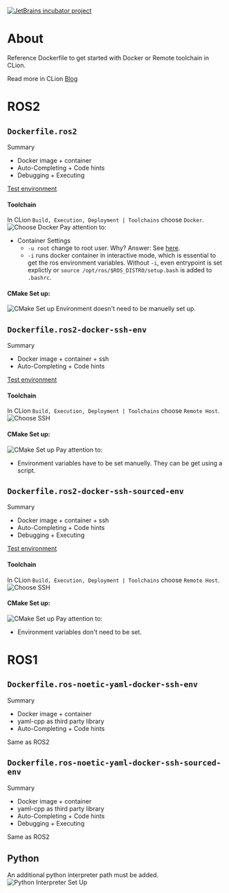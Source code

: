 [![JetBrains incubator project](https://jb.gg/badges/incubator-plastic.svg)](https://confluence.jetbrains.com/display/ALL/JetBrains+on+GitHub)


# About

Reference Dockerfile to get started with Docker or Remote toolchain in CLion. 

Read more in CLion [Blog](https://blog.jetbrains.com/clion/2020/01/using-docker-with-clion/#major-updates)

# ROS2
## `Dockerfile.ros2`
Summary 
- Docker image + container
- Auto-Completing + Code hints
- Debugging + Executing

[Test environment](https://github.com/SiyuChen1/ros2_iron_ws.git)
#### Toolchain
In CLion `Build, Execution, Deployment | Toolchains` choose `Docker`. 
![Choose Docker](assets/Docker_ROS2.png)
Pay attention to:
- Container Settings
  - `-u root` change to root user. Why? Answer: See [here](https://answers.ros.org/question/399311/ros2-through-docker-failed-to-configure-logging-failed-to-create-log-directory/).
  - `-i` runs docker container in interactive mode, which is essential to get the ros environment variables. Without `-i`, even entrypoint is set explictly or `source /opt/ros/$ROS_DISTRO/setup.bash` is added to `.bashrc`.

#### CMake Set up:
![CMake Set up](assets/CMake-Debug-Docker-ROS2.png)
Environment doesn't need to be manuelly set up.

## `Dockerfile.ros2-docker-ssh-env`
Summary
- Docker image + container + ssh
- Auto-Completing + Code hints

[Test environment](https://github.com/SiyuChen1/ros2_iron_ws.git)
#### Toolchain
In CLion `Build, Execution, Deployment | Toolchains` choose `Remote Host`.
![Choose SSH](assets/Remote-ROS2-SSH-Docker.png)

#### CMake Set up:
![CMake Set up](assets/Debug-Remote-ROS2-SSH-Docker.png)
Pay attention to:
- Environment variables have to be set manuelly. They can be get using a script.

## `Dockerfile.ros2-docker-ssh-sourced-env`
Summary
- Docker image + container + ssh
- Auto-Completing + Code hints
- Debugging + Executing

[Test environment](https://github.com/SiyuChen1/ros2_iron_ws.git)
#### Toolchain
In CLion `Build, Execution, Deployment | Toolchains` choose `Remote Host`.
![Choose SSH](assets/Remote-ROS2-SSH-Docker-Sourced.png)

#### CMake Set up:
![CMake Set up](assets/CMake_Debug-Remote-ROS2-SSH-Docker-Sourced.png)
Pay attention to:
- Environment variables don't need to be set.


# ROS1
## `Dockerfile.ros-noetic-yaml-docker-ssh-env`
Summary
- Docker image + container
- yaml-cpp as third party library
- Auto-Completing + Code hints

Same as ROS2

## `Dockerfile.ros-noetic-yaml-docker-ssh-sourced-env`
Summary
- Docker image + container
- yaml-cpp as third party library
- Auto-Completing + Code hints
- Debugging + Executing

Same as ROS2

## Python
An additional python interpreter path must be added.
![Python Interpreter Set Up](assets/ROS-Python-Docker-SSH.png)